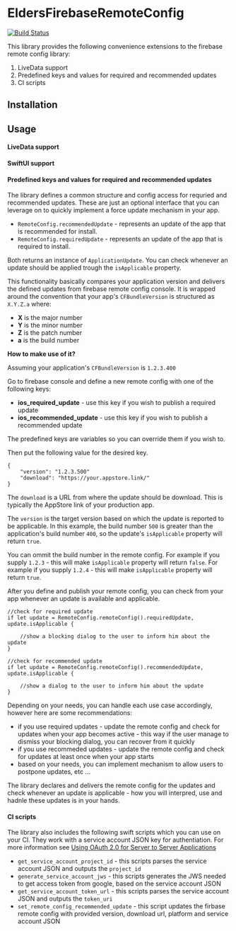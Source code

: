 #  EldersFirebaseRemoteConfig

[![Build Status](https://app.bitrise.io/app/726f7ba5e34d6569/status.svg?token=xI0FV7w4uC0r3jjpbWOYFw&branch=master)](https://app.bitrise.io/app/726f7ba5e34d6569)

This library provides the following convenience extensions to the firebase remote config library:

1. LiveData support
2. Predefined keys and values for required and recommended updates
3. CI scripts

## Installation

## Usage

#### LiveData support

#### SwiftUI support

#### Predefined keys and values for required and recommended updates

The library defines a common structure and config access for requried and recommended updates. These are just an optional interface that you can leverage on to quickly implement a force update mechanism in your app.

-  `RemoteConfig.recommendedUpdate` - represents an update of the app that is recommended for install.
-  `RemoteConfig.requiredUpdate` - represents an update of the app that is required to install.

Both returns an instance of `ApplicationUpdate`. You can check whenever an update should be applied trough the `isApplicable` property.

This functionality basically compares your application version and delivers the defined updates from firebase remote config console.
It is wrapped around the convention that your app's `CFBundleVersion` is structured as `X.Y.Z.a` where:
- **X** is the major number
- **Y** is the minor number
- **Z** is the patch number
- **a** is the build number

**How to make use of it?**

Assuming your application's `CFBundleVersion` is `1.2.3.400`

Go to firebase console and define a new remote config with one of the following keys:

- **ios_required_update** - use this key if you wish to publish a required update
- **ios_recommended_update** - use this key if you wish to publish a recommended update

The predefined keys are variables so you can override them if you wish to.

Then put the following value for the desired key.

```
{
    "version": "1.2.3.500"
    "download": "https://your.appstore.link/"
}
```

The `download` is a URL from where the update should be download. This is typically the AppStore link of your production app.

The `version` is the target version based on which the update is reported to be applicable.
In this example, the build number `500` is greater than the application's build number `400`, so the update's `isApplicable` property will return `true`.

You can ommit the build number in the remote config.
For example if you supply `1.2.3`  - this will make `isApplicable` property will return `false`.
For example if you supply `1.2.4`  - this will make `isApplicable` property will return `true`.

After you define and publish your remote config, you can check from your app whenever an update is available and applicable.

```
//check for required update
if let update = RemoteConfig.remoteConfig().requiredUpdate, update.isApplicable {
    
    //show a blocking dialog to the user to inform him about the update
}

//check for recommended update
if let update = RemoteConfig.remoteConfig().recommendedUpdate, update.isApplicable {
    
    //show a dialog to the user to inform him about the update
}
```
Depending on your needs, you can handle each use case accordingly, however here are some recommendations:
- if you use required updates - update the remote config and check for updates when your app becomes active - this way if the user manage to dismiss your blocking dialog, you can recover from it quickly
- if you use recommeded updates - update the remote config and check for updates at least once when your app starts
- based on your needs, you can implement mechanism to allow users to postpone updates, etc ...

The library declares and delivers the remote config for the updates and check whenever an update is applicable - how you will interpred, use and hadnle these updates is in your hands.

#### CI scripts

The library also includes the following swift scripts which you can use on your CI.
They work with a service account JSON key for authentiation. For more information see [Using OAuth 2.0 for Server to Server Applications](https://developers.google.com/identity/protocols/oauth2/service-account)

- `get_service_account_project_id` - this scripts parses the service account JSON and outputs the `project_id`
- `generate_service_account_jws` - this scripts generates the JWS needed to get access token from google, based on the service account JSON
- `get_service_account_token_url` - this scripts parses the service account JSON and outputs the `token_uri`
- `set_remote_config_recommended_update` - this script updates the firbase remote config with provided version, download url, platform and service account JSON
